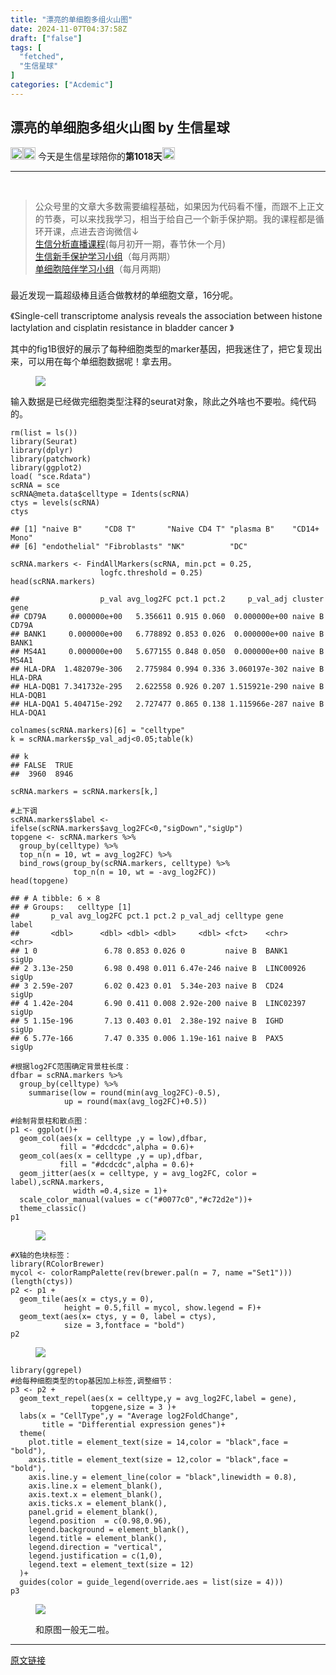 ```yaml
---
title: "漂亮的单细胞多组火山图"
date: 2024-11-07T04:37:58Z
draft: ["false"]
tags: [
  "fetched",
  "生信星球"
]
categories: ["Acdemic"]
---
```

漂亮的单细胞多组火山图 by 生信星球
------
<div><section data-tool="markdown2wechat编辑器" data-website="https://aizhuanqian.com"><section><img data-imgfileid="100012759" data-ratio="1" data-src="https://mmbiz.qpic.cn/mmbiz_png/8oKPbJgbBHrDic8XGmJ0b7oibVJajb0emLBHSvuibGG49ooBgtaAibE3TNJ00iaHviaMtdIKQJfCwtUfuHicDImtSfIxg/640?wx_fmt=png" data-type="png" data-w="64" width="20px" src="https://mmbiz.qpic.cn/mmbiz_png/8oKPbJgbBHrDic8XGmJ0b7oibVJajb0emLBHSvuibGG49ooBgtaAibE3TNJ00iaHviaMtdIKQJfCwtUfuHicDImtSfIxg/640?wx_fmt=png"><img data-imgfileid="100012761" data-ratio="1" data-src="https://mmbiz.qpic.cn/mmbiz_png/8oKPbJgbBHrDic8XGmJ0b7oibVJajb0emLPukRHCbicy4pNKeEv9qd7aWSfsx7roib2od3xPrRPicw3a0kbn0uQ6JmQ/640?wx_fmt=png" data-type="png" data-w="64" width="20px" src="https://mmbiz.qpic.cn/mmbiz_png/8oKPbJgbBHrDic8XGmJ0b7oibVJajb0emLPukRHCbicy4pNKeEv9qd7aWSfsx7roib2od3xPrRPicw3a0kbn0uQ6JmQ/640?wx_fmt=png"><span> 今天是生信星球陪你的<span><strong>第1018天</strong></span></span><img data-imgfileid="100012763" data-ratio="1" data-src="https://mmbiz.qpic.cn/mmbiz_png/8oKPbJgbBHrDic8XGmJ0b7oibVJajb0emLBHSvuibGG49ooBgtaAibE3TNJ00iaHviaMtdIKQJfCwtUfuHicDImtSfIxg/640?wx_fmt=png" data-type="png" data-w="64" width="20px" src="https://mmbiz.qpic.cn/mmbiz_png/8oKPbJgbBHrDic8XGmJ0b7oibVJajb0emLBHSvuibGG49ooBgtaAibE3TNJ00iaHviaMtdIKQJfCwtUfuHicDImtSfIxg/640?wx_fmt=png"></section><hr><section><span><span>   </span></span></section><section><blockquote><section><span>公众号里的文章大多数需要编程基础，如果因为代码看不懂，而跟不上正文的节奏，可以来找我学习，相当于给自己一个新手保护期。</span><span>我的课程都是循环开课，</span><span>点进去咨询微信↓</span><br></section><section><a target="_blank" href="http://mp.weixin.qq.com/s?__biz=MzU4NjU4ODQ2MQ==&amp;mid=2247496424&amp;idx=1&amp;sn=947ff3f1a8e6ee9d06e0543f43b001cd&amp;chksm=fdfbbaaaca8c33bcd9f5cc134899d4f2a331648b0641369417417b09cd3ed980f317cccc4996&amp;scene=21#wechat_redirect" textvalue="生信分析直播‍课程" linktype="text" imgurl="" imgdata="null" data-itemshowtype="11" tab="innerlink" data-linktype="2">生信分析直播课程</a>(每月初开一期，春节休一个月)</section><section><a target="_blank" href="http://mp.weixin.qq.com/s?__biz=MzU4NjU4ODQ2MQ==&amp;mid=2247494919&amp;idx=2&amp;sn=967d8dcf0f9a22047ae0bd442b9d4ee6&amp;chksm=fdfba545ca8c2c5396c3fb5caa93a5d30336626533fcac074abd7683e8d536cb2dcae31d6e7a&amp;scene=21#wechat_redirect" textvalue="生信新手保护‍学习‍小组" linktype="text" imgurl="" imgdata="null" data-itemshowtype="0" tab="innerlink" data-linktype="2">生信新手保护学习小组</a>（每月两期）</section><section><a target="_blank" href="http://mp.weixin.qq.com/s?__biz=MzU4NjU4ODQ2MQ==&amp;mid=2247495036&amp;idx=1&amp;sn=fe8bab2c3d21e7b0a919ad4f1641ca9c&amp;chksm=fdfba53eca8c2c286522b2accc0d4cb9dda7cd9a5b36695e66d393abb5bff396d6bcaa4c9cb8&amp;scene=21#wechat_redirect" textvalue="单细胞陪伴学习小组内测完成，长期招生中" linktype="text" imgurl="" imgdata="null" data-itemshowtype="0" tab="innerlink" data-linktype="2">单细胞陪伴学习小组</a>（每月两期)</section></blockquote></section></section><section data-tool="markdown2wechat编辑器" data-website="https://aizhuanqian.com"><section data-tool="markdown2wechat编辑器" data-website="https://aizhuanqian.com"><section data-tool="markdown2wechat编辑器" data-website="https://aizhuanqian.com"><h3 data-tool="mdnice编辑器"><span></span></h3><section data-tool="markdown2wechat编辑器" data-website="https://aizhuanqian.com"><p data-tool="mdnice编辑器">最近发现一篇超级棒且适合做教材的单细胞文章，16分呢。</p><p data-tool="mdnice编辑器">《Single-cell transcriptome analysis reveals the association between histone lactylation and cisplatin resistance in bladder cancer 》</p><p data-tool="mdnice编辑器">其中的fig1B很好的展示了每种细胞类型的marker基因，把我迷住了，把它复现出来，可以用在每个单细胞数据呢！拿去用。</p><figure data-tool="mdnice编辑器"><img data-imgfileid="100012794" data-ratio="0.34557235421166305" data-src="https://mmbiz.qpic.cn/mmbiz_png/8oKPbJgbBHr7K1SeMgXRRjHgicsRVib9QibzkRcomia6WZ96MUkSVJsXdmGMYDHA6UeQRAZo8tMVzIRoGpMJRVAHqg/640?wx_fmt=png&amp;from=appmsg" data-type="png" data-w="926" src="https://mmbiz.qpic.cn/mmbiz_png/8oKPbJgbBHr7K1SeMgXRRjHgicsRVib9QibzkRcomia6WZ96MUkSVJsXdmGMYDHA6UeQRAZo8tMVzIRoGpMJRVAHqg/640?wx_fmt=png&amp;from=appmsg"></figure><p data-tool="mdnice编辑器">输入数据是已经做完细胞类型注释的seurat对象，除此之外啥也不要啦。纯代码的。</p><pre data-tool="mdnice编辑器"><code>rm(list = ls())<br>library(Seurat)<br>library(dplyr)<br>library(patchwork)<br>library(ggplot2)<br>load( "sce.Rdata")<br>scRNA = sce<br>scRNA@meta.data$celltype = Idents(scRNA)<br>ctys = levels(scRNA)<br>ctys<br></code></pre><pre data-tool="mdnice编辑器"><code>## [1] "naive B"     "CD8 T"       "Naive CD4 T" "plasma B"    "CD14+ Mono" <br>## [6] "endothelial" "Fibroblasts" "NK"          "DC"<br></code></pre><pre data-tool="mdnice编辑器"><code>scRNA.markers &lt;- FindAllMarkers(scRNA, min.pct = 0.25, <br>                    logfc.threshold = 0.25)<br>head(scRNA.markers)<br></code></pre><pre data-tool="mdnice编辑器"><code>##                  p_val avg_log2FC pct.1 pct.2     p_val_adj cluster     gene<br>## CD79A     0.000000e+00   5.356611 0.915 0.060  0.000000e+00 naive B    CD79A<br>## BANK1     0.000000e+00   6.778892 0.853 0.026  0.000000e+00 naive B    BANK1<br>## MS4A1     0.000000e+00   5.677155 0.848 0.050  0.000000e+00 naive B    MS4A1<br>## HLA-DRA  1.482079e-306   2.775984 0.994 0.336 3.060197e-302 naive B  HLA-DRA<br>## HLA-DQB1 7.341732e-295   2.622558 0.926 0.207 1.515921e-290 naive B HLA-DQB1<br>## HLA-DQA1 5.404715e-292   2.727477 0.865 0.138 1.115966e-287 naive B HLA-DQA1<br></code></pre><pre data-tool="mdnice编辑器"><code>colnames(scRNA.markers)[6] = "celltype"<br>k = scRNA.markers$p_val_adj&lt;0.05;table(k)<br></code></pre><pre data-tool="mdnice编辑器"><code>## k<br>## FALSE  TRUE <br>##  3960  8946<br></code></pre><pre data-tool="mdnice编辑器"><code>scRNA.markers = scRNA.markers[k,]<br><br>#上下调<br>scRNA.markers$label &lt;- ifelse(scRNA.markers$avg_log2FC&lt;0,"sigDown","sigUp")<br>topgene &lt;- scRNA.markers %&gt;%<br>  group_by(celltype) %&gt;%<br>  top_n(n = 10, wt = avg_log2FC) %&gt;%<br>  bind_rows(group_by(scRNA.markers, celltype) %&gt;%<br>              top_n(n = 10, wt = -avg_log2FC))<br>head(topgene)<br></code></pre><pre data-tool="mdnice编辑器"><code>## # A tibble: 6 × 8<br>## # Groups:   celltype [1]<br>##       p_val avg_log2FC pct.1 pct.2 p_val_adj celltype gene      label<br>##       &lt;dbl&gt;      &lt;dbl&gt; &lt;dbl&gt; &lt;dbl&gt;     &lt;dbl&gt; &lt;fct&gt;    &lt;chr&gt;     &lt;chr&gt;<br>## 1 0               6.78 0.853 0.026 0         naive B  BANK1     sigUp<br>## 2 3.13e-250       6.98 0.498 0.011 6.47e-246 naive B  LINC00926 sigUp<br>## 3 2.59e-207       6.02 0.423 0.01  5.34e-203 naive B  CD24      sigUp<br>## 4 1.42e-204       6.90 0.411 0.008 2.92e-200 naive B  LINC02397 sigUp<br>## 5 1.15e-196       7.13 0.403 0.01  2.38e-192 naive B  IGHD      sigUp<br>## 6 5.77e-166       7.47 0.335 0.006 1.19e-161 naive B  PAX5      sigUp<br></code></pre><pre data-tool="mdnice编辑器"><code>#根据log2FC范围确定背景柱长度：<br>dfbar = scRNA.markers %&gt;%<br>  group_by(celltype) %&gt;%<br>    summarise(low = round(min(avg_log2FC)-0.5),<br>            up = round(max(avg_log2FC)+0.5))<br><br>#绘制背景柱和散点图：<br>p1 &lt;- ggplot()+<br>  geom_col(aes(x = celltype ,y = low),dfbar,<br>           fill = "#dcdcdc",alpha = 0.6)+<br>  geom_col(aes(x = celltype ,y = up),dfbar,<br>           fill = "#dcdcdc",alpha = 0.6)+<br>  geom_jitter(aes(x = celltype, y = avg_log2FC, color = label),scRNA.markers,<br>              width =0.4,size = 1)+<br>  scale_color_manual(values = c("#0077c0","#c72d2e"))+<br>  theme_classic()<br>p1<br></code></pre><figure data-tool="mdnice编辑器"><img data-imgfileid="100012791" data-ratio="0.625" data-src="https://mmbiz.qpic.cn/mmbiz_jpg/8oKPbJgbBHr7K1SeMgXRRjHgicsRVib9QibZ0SJtq6PjU0SkicYibHmSTPomHfJXSy5upZaaKibvypicTb9h1EvZDXMiag/640?wx_fmt=other&amp;from=appmsg" data-type="other" data-w="1080" src="https://mmbiz.qpic.cn/mmbiz_jpg/8oKPbJgbBHr7K1SeMgXRRjHgicsRVib9QibZ0SJtq6PjU0SkicYibHmSTPomHfJXSy5upZaaKibvypicTb9h1EvZDXMiag/640?wx_fmt=other&amp;from=appmsg"></figure><pre data-tool="mdnice编辑器"><code>#X轴的色块标签：<br>library(RColorBrewer)<br>mycol &lt;- colorRampPalette(rev(brewer.pal(n = 7, name ="Set1")))(length(ctys))<br>p2 &lt;- p1 + <br>  geom_tile(aes(x = ctys,y = 0),<br>            height = 0.5,fill = mycol, show.legend = F)+<br>  geom_text(aes(x= ctys, y = 0, label = ctys),<br>            size = 3,fontface = "bold")<br>p2<br></code></pre><figure data-tool="mdnice编辑器"><img data-imgfileid="100012792" data-ratio="0.625" data-src="https://mmbiz.qpic.cn/mmbiz_jpg/8oKPbJgbBHr7K1SeMgXRRjHgicsRVib9QibtWMFAFGWvL1vrxY1jJbE8yWCyrwgVU6b2lEOugJyXhwF2l4PQ6ibR5A/640?wx_fmt=other&amp;from=appmsg" data-type="other" data-w="1080" src="https://mmbiz.qpic.cn/mmbiz_jpg/8oKPbJgbBHr7K1SeMgXRRjHgicsRVib9QibtWMFAFGWvL1vrxY1jJbE8yWCyrwgVU6b2lEOugJyXhwF2l4PQ6ibR5A/640?wx_fmt=other&amp;from=appmsg"></figure><pre data-tool="mdnice编辑器"><code>library(ggrepel)<br>#给每种细胞类型的top基因加上标签,调整细节：<br>p3 &lt;- p2 + <br>  geom_text_repel(aes(x = celltype,y = avg_log2FC,label = gene),<br>                  topgene,size = 3 )+<br>  labs(x = "CellType",y = "Average log2FoldChange",<br>       title = "Differential expression genes")+<br>  theme(<br>    plot.title = element_text(size = 14,color = "black",face = "bold"),<br>    axis.title = element_text(size = 12,color = "black",face = "bold"),<br>    axis.line.y = element_line(color = "black",linewidth = 0.8),<br>    axis.line.x = element_blank(),<br>    axis.text.x = element_blank(),<br>    axis.ticks.x = element_blank(),<br>    panel.grid = element_blank(),<br>    legend.position  = c(0.98,0.96),<br>    legend.background = element_blank(),<br>    legend.title = element_blank(),<br>    legend.direction = "vertical",<br>    legend.justification = c(1,0),<br>    legend.text = element_text(size = 12)<br>  )+<br>  guides(color = guide_legend(override.aes = list(size = 4)))  <br>p3<br></code></pre><figure data-tool="mdnice编辑器"><img data-imgfileid="100012793" data-ratio="0.625" data-src="https://mmbiz.qpic.cn/mmbiz_jpg/8oKPbJgbBHr7K1SeMgXRRjHgicsRVib9Qib0SqUEpicZyQic5Eeq7YGdEytibBaNhNG7eGJicm4msKUibXkqgKVlbAicqGA/640?wx_fmt=other&amp;from=appmsg" data-type="other" data-w="1080" src="https://mmbiz.qpic.cn/mmbiz_jpg/8oKPbJgbBHr7K1SeMgXRRjHgicsRVib9Qib0SqUEpicZyQic5Eeq7YGdEytibBaNhNG7eGJicm4msKUibXkqgKVlbAicqGA/640?wx_fmt=other&amp;from=appmsg"></figure><figure data-tool="mdnice编辑器">和原图一般无二啦。</figure></section></section></section></section><p><mp-style-type data-value="3"></mp-style-type></p></div>  
<hr>
<a href="https://mp.weixin.qq.com/s/7Z4YXatm9cyFFH_7Kh_hJw",target="_blank" rel="noopener noreferrer">原文链接</a>
